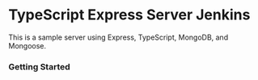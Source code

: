 # TypeScript Express Server      Jenkins         
This is a sample server using Express, TypeScript, MongoDB, and Mongoose.

### Getting Started


